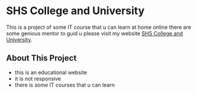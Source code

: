 # SHS College and University

This is a project of some IT course that u can learn at home online there are some genious mentor to guid u please visit my website [SHS College and University](https://brave-wilson-4604c6.netlify.app/).

## About This Project

* this is an educational website
* it is not responsive
* there is some IT courses that u can learn